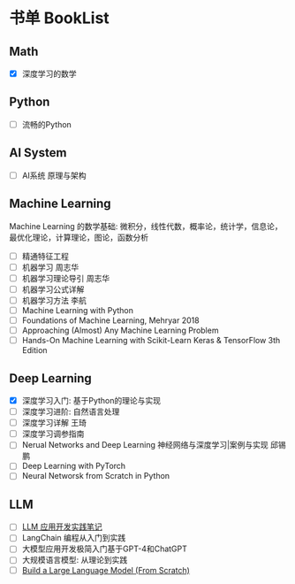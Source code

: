 # 书单 BookList

## Math

- [x] 深度学习的数学

## Python

- [ ] 流畅的Python

## AI System

- [ ] AI系统 原理与架构

## Machine Learning

Machine Learning 的数学基础: 微积分，线性代数，概率论，统计学，信息论，最优化理论，计算理论，图论，函数分析

- [ ] 精通特征工程
- [ ] 机器学习 周志华
- [ ] 机器学习理论导引 周志华
- [ ] 机器学习公式详解
- [ ] 机器学习方法 李航
- [ ] Machine Learning with Python
- [ ] Foundations of Machine Learning, Mehryar 2018
- [ ] Approaching (Almost) Any Machine Learning Problem
- [ ] Hands-On Machine Learning with Scikit-Learn Keras & TensorFlow 3th Edition

## Deep Learning

- [x] 深度学习入门: 基于Python的理论与实现
- [ ] 深度学习进阶: 自然语言处理
- [ ] 深度学习详解 王琦
- [ ] 深度学习调参指南
- [ ] Nerual Networks and Deep Learning 神经网络与深度学习|案例与实现 邱锡鹏
- [ ] Deep Learning with PyTorch
- [ ] Neural Networsk from Scratch in Python

## LLM

- [ ] [LLM 应用开发实践笔记](https://aitutor.liduos.com/)
- [ ] LangChain 编程从入门到实践
- [ ] 大模型应用开发极简入门基于GPT-4和ChatGPT
- [ ] 大规模语言模型: 从理论到实践
- [ ] [Build a Large Language Model (From Scratch)](https://livebook.manning.com/book/build-a-large-language-model-from-scratch/welcome/v-8/)
